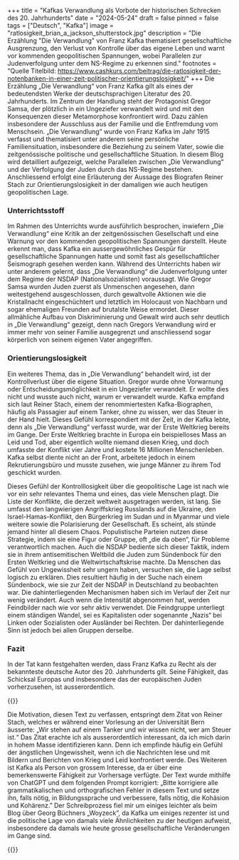 +++
title = "Kafkas Verwandlung als Vorbote der historischen Schrecken des 20. Jahrhunderts"
date = "2024-05-24"
draft = false
pinned = false
tags = ["Deutsch", "Kafka"]
image = "ratlosigkeit_brian_a_jackson_shutterstock.jpg"
description = "Die Erzählung \"Die Verwandlung\" von Franz Kafka thematisiert gesellschaftliche Ausgrenzung, den Verlust von Kontrolle über das eigene Leben und warnt vor kommenden geopolitischen Spannungen, wobei Parallelen zur Judenverfolgung unter dem NS-Regime zu erkennen sind."
footnotes = "Quelle Titelbild: <https://www.cashkurs.com/beitrag/die-ratlosigkeit-der-notenbanken-in-einer-zeit-politischer-orientierungslosigkeit/>"
+++
Die Erzählung „Die Verwandlung“ von Franz Kafka gilt als eines der bedeutendsten Werke der deutschsprachigen Literatur des 20. Jahrhunderts. Im Zentrum der Handlung steht der Protagonist Gregor Samsa, der plötzlich in ein Ungeziefer verwandelt wird und mit den Konsequenzen dieser Metamorphose konfrontiert wird. Dazu zählen insbesondere der Ausschluss aus der Familie und die Entfremdung vom Menschsein. „Die Verwandlung“ wurde von Franz Kafka im Jahr 1915 verfasst und thematisiert unter anderem seine persönliche Familiensituation, insbesondere die Beziehung zu seinem Vater, sowie die zeitgenössische politische und gesellschaftliche Situation. In diesem Blog wird detailliert aufgezeigt, welche Parallelen zwischen „Die Verwandlung“ und der Verfolgung der Juden durch das NS-Regime bestehen. Anschliessend erfolgt eine Erläuterung der Aussage des Biografen Reiner Stach zur Orientierungslosigkeit in der damaligen wie auch heutigen geopolitischen Lage.

### **Unterrichtsstoff**

Im Rahmen des Unterrichts wurde ausführlich besprochen, inwiefern „Die Verwandlung“ eine Kritik an der zeitgenössischen Gesellschaft und eine Warnung vor den kommenden geopolitischen Spannungen darstellt. Heute erkennt man, dass Kafka ein aussergewöhnliches Gespür für gesellschaftliche Spannungen hatte und somit fast als gesellschaftlicher Seismograph gesehen werden kann. Während des Unterrichts haben wir unter anderem gelernt, dass „Die Verwandlung“ die Judenverfolgung unter dem Regime der NSDAP (Nationalsozialisten) voraussagt. Wie Gregor Samsa wurden Juden zuerst als Unmenschen angesehen, dann weitestgehend ausgeschlossen, durch gewaltvolle Aktionen wie die Kristallnacht eingeschüchtert und letztlich im Holocaust von Nachbarn und sogar ehemaligen Freunden auf brutalste Weise ermordet. Dieser allmähliche Aufbau von Diskriminierung und Gewalt wird auch sehr deutlich in „Die Verwandlung“ gezeigt, denn nach Gregors Verwandlung wird er immer mehr von seiner Familie ausgegrenzt und anschliessend sogar körperlich von seinem eigenen Vater angegriffen.

### **Orientierungslosigkeit**

Ein weiteres Thema, das in „Die Verwandlung“ behandelt wird, ist der Kontrollverlust über die eigene Situation. Gregor wurde ohne Vorwarnung oder Entscheidungsmöglichkeit in ein Ungeziefer verwandelt. Er wollte dies nicht und wusste auch nicht, warum er verwandelt wurde. Kafka empfand sich laut Reiner Stach, einem der renommiertesten Kafka-Biographen, häufig als Passagier auf einem Tanker, ohne zu wissen, wer das Steuer in der Hand hielt. Dieses Gefühl korrespondiert mit der Zeit, in der Kafka lebte, denn als „Die Verwandlung“ verfasst wurde, war der Erste Weltkrieg bereits im Gange. Der Erste Weltkrieg brachte in Europa ein beispielloses Mass an Leid und Tod, aber eigentlich wollte niemand diesen Krieg, und doch umfasste der Konflikt vier Jahre und kostete 16 Millionen Menschenleben. Kafka selbst diente nicht an der Front, arbeitete jedoch in einem Rekrutierungsbüro und musste zusehen, wie junge Männer zu ihrem Tod geschickt wurden.

Dieses Gefühl der Kontrolllosigkeit über die geopolitische Lage ist nach wie vor ein sehr relevantes Thema und eines, das viele Menschen plagt. Die Liste der Konflikte, die derzeit weltweit ausgetragen werden, ist lang. Sie umfasst den langwierigen Angriffskrieg Russlands auf die Ukraine, den Israel-Hamas-Konflikt, den Bürgerkrieg im Sudan und in Myanmar und viele weitere sowie die Polarisierung der Gesellschaft. Es scheint, als stünde jemand hinter all diesem Chaos. Populistische Parteien nutzen diese Strategie, indem sie eine Figur oder Gruppe, oft „die da oben“, für Probleme verantwortlich machen. Auch die NSDAP bediente sich dieser Taktik, indem sie in ihrem antisemitischen Weltbild die Juden zum Sündenbock für den Ersten Weltkrieg und die Weltwirtschaftskrise machte. Da Menschen das Gefühl von Ungewissheit sehr ungern haben, versuchen sie, die Lage selbst logisch zu erklären. Dies resultiert häufig in der Suche nach einem Sündenbock, wie sie zur Zeit der NSDAP in Deutschland zu beobachten war. Die dahinterliegenden Mechanismen haben sich im Verlauf der Zeit nur wenig verändert. Auch wenn die Intensität abgenommen hat, werden Feindbilder nach wie vor sehr aktiv verwendet. Die Feindgruppe unterliegt einem ständigen Wandel, sei es Kapitalisten oder sogenannte „Nazis“ bei Linken oder Sozialisten oder Ausländer bei Rechten. Der dahinterliegende Sinn ist jedoch bei allen Gruppen derselbe.

### **Fazit**

In der Tat kann festgehalten werden, dass Franz Kafka zu Recht als der bekannteste deutsche Autor des 20. Jahrhunderts gilt. Seine Fähigkeit, das Schicksal Europas und insbesondere das der europäischen Juden vorherzusehen, ist ausserordentlich.

{{<box title="Motivation und Schreibprozess">}}

Die Motivation, diesen Text zu verfassen, entspringt dem Zitat von Reiner Stach, welches er während einer Vorlesung an der Universität Bern äusserte: „Wir stehen auf einem Tanker und wir wissen nicht, wer am Steuer ist.“ Das Zitat erachte ich als ausserordentlich interessant, da ich mich darin in hohem Masse identifizieren kann. Denn ich empfinde häufig ein Gefühl der ängstlichen Ungewissheit, wenn ich die Nachrichten lese und mit Bildern und Berichten von Krieg und Leid konfrontiert werde. Des Weiteren ist Kafka als Person von grossem Interesse, da er über eine bemerkenswerte Fähigkeit zur Vorhersage verfügte. Der Text wurde mithilfe von ChatGPT und dem folgenden Prompt korrigiert: „Bitte korrigiere alle grammatikalischen und orthografischen Fehler in diesem Text und setze ihn, falls nötig, in Bildungssprache und verbessere, falls nötig, die Kohäsion und Kohärenz.” Der Schreibprozess fiel mir um einiges leichter als beim Blog über Georg Büchners „Woyzeck”, da Kafka um einiges rezenter ist und die politische Lage von damals viele Ähnlichkeiten zu der heutigen aufweist, insbesondere da damals wie heute grosse gesellschaftliche Veränderungen im Gange sind.

{{</box>}}